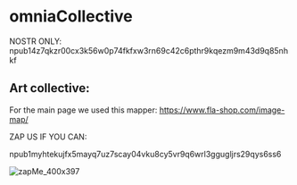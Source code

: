 # omniaCollective

NOSTR ONLY:    npub14z7qkzr00cx3k56w0p74fkfxw3rn69c42c6pthr9kqezm9m43d9q85nhkf


## Art collective: 

For the main page we used this mapper:  https://www.fla-shop.com/image-map/



ZAP US IF YOU CAN:

npub1myhtekujfx5mayq7uz7scay04vku8cy5vr9q6wrl3ggugljrs29qys6ss6


![zapMe_400x397](https://github.com/user-attachments/assets/7d8768a1-9802-4943-a38a-ba2a1eb2216d)
